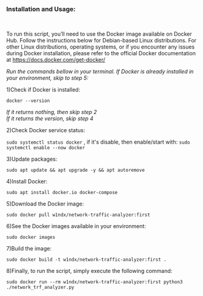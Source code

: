 <h3>Installation and Usage:</h3><br>

To run this script, you’ll need to use the Docker image available on Docker Hub. Follow the instructions below for Debian-based Linux distributions. For other Linux distributions, operating systems, or if you encounter any issues during Docker installation, please refer to the official Docker documentation at https://docs.docker.com/get-docker/

*Run the commands bellow in your terminal. If Docker is already installed in your environment, skip to step 5:*<br>

1)Check if Docker is installed:<br> 

`docker --version` 

*If it returns nothing, then skip step 2*<br>
*If it returns the version, skip step 4*

2)Check Docker service status:<br> 

`sudo systemctl status docker` , if it's disable, then enable/start with: `sudo systemctl enable --now docker`

3)Update packages:<br> 

`sudo apt update && apt upgrade -y && apt autoremove`

4)Install Docker:<br> 

`sudo apt install docker.io docker-compose`

5)Download the Docker image:<br>

`sudo docker pull w1ndx/network-traffic-analyzer:first`

6)See the Docker images available in your environment:<br> 

`sudo docker images`

7)Build the image:<br>

`sudo docker build -t w1ndx/network-traffic-analyzer:first .`

8)Finally, to run the script, simply execute the following command:<br>

`sudo docker run --rm w1ndx/network-traffic-analyzer:first python3 ./network_trf_analyzer.py`

